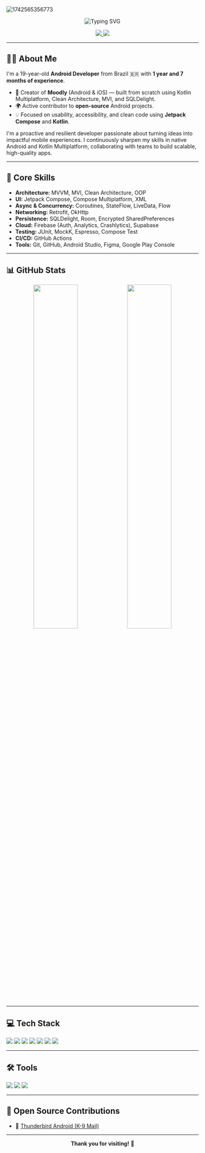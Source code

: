 
![1742565356773](https://github.com/user-attachments/assets/683ee47a-b1b1-4500-b6f0-48d958ba93d2)

<div align="center">

![Typing SVG](https://readme-typing-svg.herokuapp.com/?color=FFFFFF&size=35&center=true&vCenter=true&width=1000&lines=WELCOME!+:%29+MY+NAME+IS+JOÃO+HENRIQUE;I'M+19+YEARS+OLD;I'M+FROM+BRAZIL,+BA)

<p align="center">
  <a href="https://linkedin.com/in/joohnq" target="_blank">
    <img src="https://img.shields.io/badge/-LinkedIn-%230077B5?style=for-the-badge&logo=linkedin&logoColor=white"/>
  </a>
  <a href="mailto:joaohenriquess3287@gmail.com" target="_blank">
    <img src="https://img.shields.io/badge/-Email-D14836?style=for-the-badge&logo=gmail&logoColor=white"/>
  </a>
</p>

</div>

---

## 👨‍💻 About Me

I'm a 19-year-old **Android Developer** from Brazil 🇧🇷 with **1 year and 7 months of experience**.

- 🚀 Creator of **Moodly** (Android & iOS) — built from scratch using Kotlin Multiplatform, Clean Architecture, MVI, and SQLDelight.
- 🌍 Active contributor to **open-source** Android projects.
- 💡 Focused on usability, accessibility, and clean code using **Jetpack Compose** and **Kotlin**.

I'm a proactive and resilient developer passionate about turning ideas into impactful mobile experiences. I continuously sharpen my skills in native Android and Kotlin Multiplatform, collaborating with teams to build scalable, high-quality apps.

---

## 🧠 Core Skills

- **Architecture:** MVVM, MVI, Clean Architecture, OOP  
- **UI:** Jetpack Compose, Compose Multiplatform, XML  
- **Async & Concurrency:** Coroutines, StateFlow, LiveData, Flow  
- **Networking:** Retrofit, OkHttp  
- **Persistence:** SQLDelight, Room, Encrypted SharedPreferences  
- **Cloud:** Firebase (Auth, Analytics, Crashlytics), Supabase  
- **Testing:** JUnit, MockK, Espresso, Compose Test  
- **CI/CD:** GitHub Actions  
- **Tools:** Git, GitHub, Android Studio, Figma, Google Play Console

---

## 📊 GitHub Stats

<p align="center">
  <img src="https://github-readme-stats.vercel.app/api?username=joohnq&show_icons=true&theme=github_dark" width="48%"/>
  <img src="https://github-readme-stats.vercel.app/api/top-langs/?username=joohnq&layout=compact&theme=github_dark" width="48%"/>
</p>

---

## 💻 Tech Stack

<p>
  <img src="https://img.shields.io/badge/Android-33a652?style=for-the-badge&logo=android&logoColor=white"/>
  <img src="https://img.shields.io/badge/Kotlin-B125EA?style=for-the-badge&logo=kotlin&logoColor=white"/>
  <img src="https://img.shields.io/badge/KMP-7F52FF?style=for-the-badge&logo=kotlin&logoColor=white"/>
  <img src="https://img.shields.io/badge/Jetpack%20Compose-4988F6?style=for-the-badge&logo=jetpackcompose&logoColor=white"/>
  <img src="https://img.shields.io/badge/XML-F87C08?style=for-the-badge&logo=xml&logoColor=white"/>
  <img src="https://img.shields.io/badge/Supabase-181818?style=for-the-badge&logo=supabase&logoColor=white"/>
  <img src="https://img.shields.io/badge/Git-e84e31?style=for-the-badge&logo=git&logoColor=white"/>
</p>

---

## 🛠️ Tools

<p>
  <img src="https://img.shields.io/badge/Android%20Studio-0273b1?style=for-the-badge&logo=androidstudio&logoColor=white"/>
  <img src="https://img.shields.io/badge/Figma-9a54f2?style=for-the-badge&logo=figma&logoColor=white"/>
  <img src="https://img.shields.io/badge/GitHub-100000?style=for-the-badge&logo=github&logoColor=white"/>
</p>

---

## 🔧 Open Source Contributions

- 📧 [Thunderbird Android (K-9 Mail)](https://github.com/thunderbird/thunderbird-android)

---

<p align="center">
  <strong>Thank you for visiting!</strong> 🙌  
</p>

